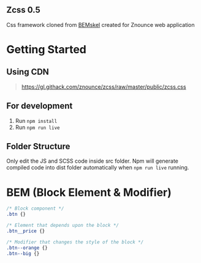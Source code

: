 Zcss 0.5
---

Css framework cloned from [BEMskel](http://bemskel.com/) created for Znounce web application

# Getting Started

## Using CDN
> https://gl.githack.com/znounce/zcss/raw/master/public/zcss.css

## For development

1. Run `npm install`
2. Run `npm run live`


## Folder Structure

Only edit the JS and SCSS code inside src folder. Npm will generate compiled code into dist folder automatically when `npm run live` running.

# BEM (Block Element & Modifier)

```scss
/* Block component */
.btn {}

/* Element that depends upon the block */ 
.btn__price {}

/* Modifier that changes the style of the block */
.btn--orange {} 
.btn--big {}
```